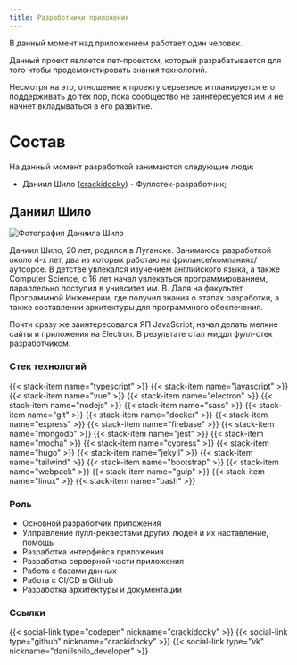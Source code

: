 ```yaml
---
title: Разработчики приложения
---
```


В данный момент над приложением работает один человек.

Данный проект является пет-проектом, который разрабатывается для того чтобы продемонстировать знания технологий.

Несмотря на это, отношение к проекту серьезное и планируется его поддерживать до тех пор, пока сообщество не заинтересуется им и не начнет вкладываться в его развитие.

# Состав

На данный момент разработкой занимаются следующие люди:

- Даниил Шило ([crackidocky](https://github.com/crackidocky)) - Фуллстек-разработчик;

## Даниил Шило

<img class="float-left size-small mr" src="/about/daniil/img.jpg" alt="Фотография Даниила Шило"/>

Даниил Шило, 20 лет, родился в Луганске. Занимаюсь разработкой около 4-х лет, два из которых работаю на фрилансе/компаниях/аутсорсе. В детстве увлекался изучением английского языка, а также Computer Science, с 16 лет начал увлекаться программированием, параллельно поступил в унивситет им. В. Даля на факультет Программной Инженерии, где получил знания о этапах разработки, а также составлении архитектуры для программного обеспечения.

Почти сразу же заинтересовался ЯП JavaScript, начал делать мелкие сайты и приложения на Electron. В результате стал миддл фулл-стек разработчиком.

### Стек технологий


<div class="stack mt">
  {{< stack-item name="typescript" >}}
  {{< stack-item name="javascript" >}}
  {{< stack-item name="vue" >}}
  {{< stack-item name="electron" >}}
  {{< stack-item name="nodejs" >}}
  {{< stack-item name="sass" >}}
  {{< stack-item name="git" >}}
  {{< stack-item name="docker" >}}
  {{< stack-item name="express" >}}
  {{< stack-item name="firebase" >}}
  {{< stack-item name="mongodb" >}}
  {{< stack-item name="jest" >}}
  {{< stack-item name="mocha" >}}
  {{< stack-item name="cypress" >}}
  {{< stack-item name="hugo" >}}
  {{< stack-item name="jekyll" >}}
  {{< stack-item name="tailwind" >}}
  {{< stack-item name="bootstrap" >}}
  {{< stack-item name="webpack" >}}
  {{< stack-item name="gulp" >}}
  {{< stack-item name="linux" >}}
  {{< stack-item name="bash" >}}
</div>

### Роль

- Основной разработчик приложения
- Улправление пулл-реквестами других людей и их наставление, помощь
- Разработка интерфейса приложения
- Разработка серверной части приложения
- Работа с базами данных
- Работа с CI/CD в Github
- Разработка архитектуры и документации

### Ссылки

<div class="social-link-list mt">
  {{< social-link type="codepen" nickname="crackidocky" >}}
  {{< social-link type="github" nickname="crackidocky" >}}
  {{< social-link type="vk" nickname="daniilshilo_developer" >}}
</div>
